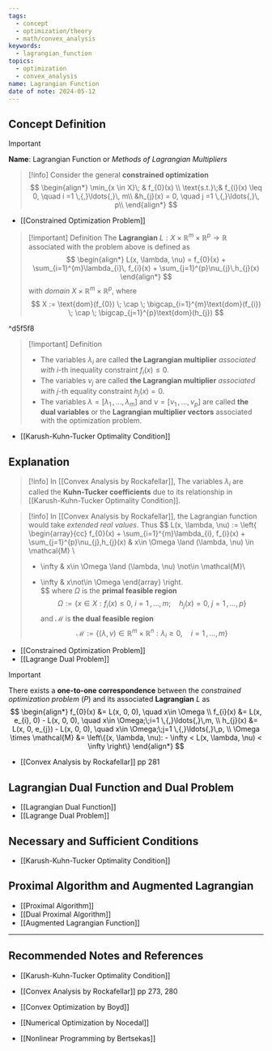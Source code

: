```yaml
---
tags:
  - concept
  - optimization/theory
  - math/convex_analysis
keywords:
  - lagrangian_function
topics:
  - optimization
  - convex_analysis
name: Lagrangian Function
date of note: 2024-05-12
---
```


## Concept Definition

>[!important]
>**Name**: Lagrangian Function or *Methods of Lagrangian Multipliers*

>[!info]
>Consider the general **constrained optimization**
>$$
>\begin{align*}
>\min_{x \in X}\; & f_{0}(x) \\
>\text{s.t.}\;& f_{i}(x) \leq 0, \quad i =1 \,{,}\ldots{,}\, m\\
>&h_{j}(x) = 0, \quad j =1 \,{,}\ldots{,}\, p\\
\end{align*}
>$$

- [[Constrained Optimization Problem]]

>[!important] Definition
>The **Lagrangian** $L: X \times \mathbb{R}^{m} \times \mathbb{R}^{p} \to \mathbb{R}$ associated with the problem above is defined as 
>$$
>\begin{align*}
>L(x, \lambda, \nu) = f_{0}(x) + \sum_{i=1}^{m}\lambda_{i}\, f_{i}(x) + \sum_{j=1}^{p}\nu_{j}\,h_{j}(x)
\end{align*}
>$$ 
>with *domain* $X \times \mathbb{R}^{m} \times \mathbb{R}^{p}$, where
>$$
>X := \text{dom}(f_{0}) \; \cap \; \bigcap_{i=1}^{m}\text{dom}(f_{i}) \; \cap \; \bigcap_{j=1}^{p}\text{dom}(h_{j})
>$$ 

^d5f5f8


>[!important] Definition
>- The variables $\lambda_{i}$ are called **the Lagrangian multiplier** *associated with* $i$-th inequality constraint $f_{i}(x) \leq 0$.
>- The variables $\nu_{j}$ are called **the Lagrangian multiplier** *associated with* $j$-th equality constraint $h_{j}(x) = 0$.
>- The variables $\lambda = [\lambda_{1} \,{,}\ldots{,}\, \lambda_{m}]$ and $\nu = [\nu_{1} \,{,}\ldots{,}\, \nu_{p}]$ are called **the dual variables** or the **Lagrangian multiplier vectors** associated with the optimization problem.

- [[Karush-Kuhn-Tucker Optimality Condition]]

## Explanation

>[!info]
>In [[Convex Analysis by Rockafellar]], The variables $\lambda_{i}$ are called the **Kuhn-Tucker coefficients** due to its relationship in [[Karush-Kuhn-Tucker Optimality Condition]].

>[!info]
>In [[Convex Analysis by Rockafellar]], the Lagrangian function would take *extended real values*. Thus
>$$
>L(x, \lambda, \nu) := \left\{ \begin{array}{cc}
>f_{0}(x) + \sum_{i=1}^{m}\lambda_{i}\, f_{i}(x) + \sum_{j=1}^{p}\nu_{j}\,h_{j}(x) & x\in \Omega \land (\lambda, \nu) \in \mathcal{M} \\
>- \infty & x\in \Omega \land  (\lambda, \nu) \not\in \mathcal{M}\\ 
>+ \infty & x\not\in \Omega 
\end{array}  \right.  
>$$
>where $\Omega$ is the **primal feasible region**
>$$
>\Omega := \left\{ x\in X:  f_{i}(x) \leq 0, \; i =1 \,{,}\ldots{,}\, m;\quad h_{j}(x) = 0, \; j =1 \,{,}\ldots{,}\, p \right\}
>$$
>and $\mathcal{M}$ is **the dual feasible region**
>$$
>\mathcal{M} := \left\{(\lambda, \nu) \in \mathbb{R}^m \times \mathbb{R}^n: \lambda_{i} \ge 0, \quad i =1 \,{,}\ldots{,}\, m \right\} 
>$$
>

- [[Constrained Optimization Problem]]
- [[Lagrange Dual Problem]]

>[!important]
>There exists a **one-to-one correspondence** between the *constrained optimization problem* $(P)$ and its associated **Lagrangian** $L$ as
>$$
>\begin{align*}
> f_{0}(x) &= L(x, 0, 0), \quad x\in \Omega \\
> f_{i}(x) &= L(x, e_{i}, 0) - L(x, 0, 0), \quad  x\in \Omega;\;i=1 \,{,}\ldots{,}\,m, \\
> h_{j}(x) &= L(x, 0, e_{j}) - L(x, 0, 0), \quad  x\in \Omega;\;j=1 \,{,}\ldots{,}\,p, \\
> \Omega \times \mathcal{M} &= \left\{(x, \lambda, \nu): - \infty < L(x, \lambda, \nu) < \infty  \right\}
>\end{align*}
>$$

- [[Convex Analysis by Rockafellar]] pp 281


## Lagrangian Dual Function and Dual Problem

- [[Lagrangian Dual Function]]
- [[Lagrange Dual Problem]]


## Necessary and Sufficient Conditions

- [[Karush-Kuhn-Tucker Optimality Condition]]


## Proximal Algorithm and Augmented Lagrangian

- [[Proximal Algorithm]]
- [[Dual Proximal Algorithm]]
- [[Augmented Lagrangian Function]]








-----------
##  Recommended Notes and References

- [[Karush-Kuhn-Tucker Optimality Condition]]

- [[Convex Analysis by Rockafellar]] pp 273, 280
- [[Convex Optimization by Boyd]]
- [[Numerical Optimization by Nocedal]]
- [[Nonlinear Programming by Bertsekas]]